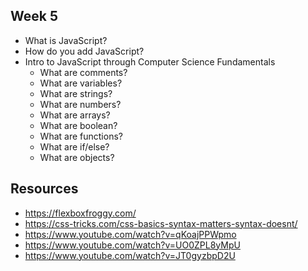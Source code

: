 ## Week 5

- What is JavaScript?
- How do you add JavaScript?
- Intro to JavaScript through Computer Science Fundamentals
  - What are comments?
  - What are variables?
  - What are strings?
  - What are numbers?
  - What are arrays?
  - What are boolean?
  - What are functions?
  - What are if/else?
  - What are objects?

## Resources

- https://flexboxfroggy.com/
- https://css-tricks.com/css-basics-syntax-matters-syntax-doesnt/
- https://www.youtube.com/watch?v=qKoajPPWpmo
- https://www.youtube.com/watch?v=UO0ZPL8yMpU
- https://www.youtube.com/watch?v=JT0gyzbpD2U
